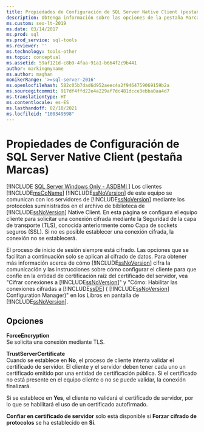 ```yaml
---
title: Propiedades de Configuración de SQL Server Native Client (pestaña Marcas)
description: Obtenga información sobre las opciones de la pestaña Marcas del cuadro de diálogo Propiedades de configuración de SQL Server Native Client.
ms.custom: seo-lt-2019
ms.date: 03/14/2017
ms.prod: sql
ms.prod_service: sql-tools
ms.reviewer: ''
ms.technology: tools-other
ms.topic: conceptual
ms.assetid: 59af121d-c8b9-4faa-91a1-b664f2c9b441
author: markingmyname
ms.author: maghan
monikerRange: '>=sql-server-2016'
ms.openlocfilehash: 582c05b7dad6d952aeec4a2f9464759069159b2a
ms.sourcegitcommit: 917df4ffd22e4a229af7dc481dcce3ebba0aa4d7
ms.translationtype: HT
ms.contentlocale: es-ES
ms.lasthandoff: 02/10/2021
ms.locfileid: "100349598"
---
```

# <a name="sql-server-native-client-configuration-properties-flags-tab"></a>Propiedades de Configuración de SQL Server Native Client (pestaña Marcas)
[!INCLUDE [SQL Server Windows Only - ASDBMI ](../../includes/applies-to-version/sql-windows-only-asdbmi.md)]
  Los clientes [!INCLUDE[msCoName](../../includes/msconame-md.md)] [!INCLUDE[ssNoVersion](../../includes/ssnoversion-md.md)] de este equipo se comunican con los servidores de [!INCLUDE[ssNoVersion](../../includes/ssnoversion-md.md)] mediante los protocolos suministrados en el archivo de biblioteca de [!INCLUDE[ssNoVersion](../../includes/ssnoversion-md.md)] Native Client. En esta página se configura el equipo cliente para solicitar una conexión cifrada mediante la Seguridad de la capa de transporte (TLS), conocida anteriormente como Capa de sockets seguros (SSL). Si no es posible establecer una conexión cifrada, la conexión no se establecerá.  
  
 El proceso de inicio de sesión siempre está cifrado. Las opciones que se facilitan a continuación solo se aplican al cifrado de datos. Para obtener más información acerca de cómo [!INCLUDE[ssNoVersion](../../includes/ssnoversion-md.md)] cifra la comunicación y las instrucciones sobre cómo configurar el cliente para que confíe en la entidad de certificación raíz del certificado del servidor, vea "Cifrar conexiones a [!INCLUDE[ssNoVersion](../../includes/ssnoversion-md.md)]" y "Cómo: Habilitar las conexiones cifradas a [!INCLUDE[ssDE](../../includes/ssde-md.md)] ( [!INCLUDE[ssNoVersion](../../includes/ssnoversion-md.md)] Configuration Manager)" en los Libros en pantalla de [!INCLUDE[ssNoVersion](../../includes/ssnoversion-md.md)].  
  
## <a name="options"></a>Opciones  
 **ForceEncryption**  
 Se solicita una conexión mediante TLS.  
  
 **TrustServerCertificate**  
 Cuando se establece en **No**, el proceso de cliente intenta validar el certificado de servidor. El cliente y el servidor deben tener cada uno un certificado emitido por una entidad de certificación pública. Si el certificado no está presente en el equipo cliente o no se puede validar, la conexión finalizará.  
  
 Si se establece en **Yes**, el cliente no validará el certificado de servidor, por lo que se habilitará el uso de un certificado autofirmado.  
  
 **Confiar en certificado de servidor** solo está disponible si **Forzar cifrado de protocolos** se ha establecido en **Sí**.  
  
  
